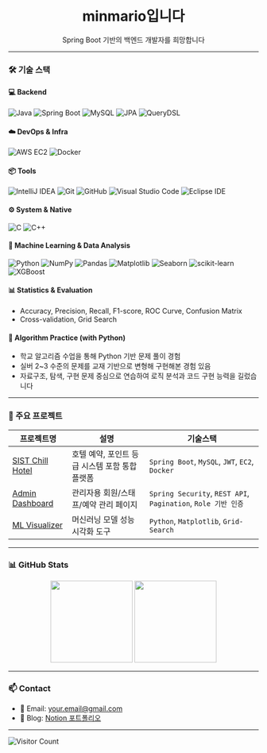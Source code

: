 <h1 align="center">minmario입니다</h1>
<p align="center">
  Spring Boot 기반의 백엔드 개발자를 희망합니다
</p>

---

### 🛠 기술 스택

#### 💻 Backend
![Java](https://img.shields.io/badge/Java-007396?style=flat&logo=java&logoColor=white)
![Spring Boot](https://img.shields.io/badge/Spring_Boot-6DB33F?style=flat&logo=spring-boot&logoColor=white)
![MySQL](https://img.shields.io/badge/MySQL-4479A1?style=flat&logo=mysql&logoColor=white)
![JPA](https://img.shields.io/badge/JPA-%23000000.svg?style=flat&logoColor=white)
![QueryDSL](https://img.shields.io/badge/QueryDSL-000000?style=flat&logo=hibernate)

#### ☁️ DevOps & Infra
![AWS EC2](https://img.shields.io/badge/AWS_EC2-FF9900?style=flat&logo=amazon-aws&logoColor=white)
![Docker](https://img.shields.io/badge/Docker-2496ED?style=flat&logo=docker&logoColor=white)

#### 📦 Tools
![IntelliJ IDEA](https://img.shields.io/badge/IntelliJ_IDEA-000000.svg?style=flat&logo=intellij-idea&logoColor=white)
![Git](https://img.shields.io/badge/Git-F05032?style=flat&logo=git&logoColor=white)
![GitHub](https://img.shields.io/badge/GitHub-181717?style=flat&logo=github)
![Visual Studio Code](https://img.shields.io/badge/VSCode-007ACC?style=flat&logo=visual-studio-code&logoColor=white)
![Eclipse IDE](https://img.shields.io/badge/Eclipse-2C2255?style=flat&logo=eclipse-ide&logoColor=white)

#### ⚙️ System & Native
![C](https://img.shields.io/badge/C-A8B9CC?style=flat&logo=c&logoColor=white)
![C++](https://img.shields.io/badge/C++-00599C?style=flat&logo=c%2B%2B&logoColor=white)

#### 🤖 Machine Learning & Data Analysis
![Python](https://img.shields.io/badge/Python-3776AB?style=flat&logo=python&logoColor=white)
![NumPy](https://img.shields.io/badge/NumPy-013243?style=flat&logo=numpy)
![Pandas](https://img.shields.io/badge/Pandas-150458?style=flat&logo=pandas)
![Matplotlib](https://img.shields.io/badge/Matplotlib-11557C?style=flat&logo=matplotlib)
![Seaborn](https://img.shields.io/badge/Seaborn-3776AB?style=flat)
![scikit-learn](https://img.shields.io/badge/scikit--learn-F7931E?style=flat&logo=scikit-learn&logoColor=white)
![XGBoost](https://img.shields.io/badge/XGBoost-EC6C00?style=flat)

#### 📊 Statistics & Evaluation
- Accuracy, Precision, Recall, F1-score, ROC Curve, Confusion Matrix  
- Cross-validation, Grid Search

#### 🧠 Algorithm Practice (with Python)
- 학교 알고리즘 수업을 통해 Python 기반 문제 풀이 경험
- 실버 2~3 수준의 문제를 교재 기반으로 변형해 구현해본 경험 있음
- 자료구조, 탐색, 구현 문제 중심으로 연습하여 로직 분석과 코드 구현 능력을 길렀습니다
---

### 🚀 주요 프로젝트

| 프로젝트명 | 설명 | 기술스택 |
|------------|------|-----------|
| [SIST Chill Hotel](https://github.com/minmario/SIST-Chill-Hotel) | 호텔 예약, 포인트 등급 시스템 포함 통합 플랫폼 | `Spring Boot`, `MySQL`, `JWT`, `EC2`, `Docker` |
| [Admin Dashboard](https://github.com/minmario/SIST-Chill-Hotel) | 관리자용 회원/스태프/예약 관리 페이지 | `Spring Security`, `REST API`, `Pagination`, `Role 기반 인증` |
| [ML Visualizer](https://github.com/minmario/ml-visualizer) | 머신러닝 모델 성능 시각화 도구 | `Python`, `Matplotlib`, `Grid-Search`|

---

### 📊 GitHub Stats

<p align="center">
  <img src="https://github-readme-stats.vercel.app/api?username=minmario&show_icons=true&theme=tokyonight&cache_seconds=1" height="165"/>
  <img src="https://github-readme-stats.vercel.app/api/top-langs/?username=minmario&layout=compact&theme=tokyonight&hide=typescript, CSS&cache_seconds=1" height="165"/>
</p>

---

### 📫 Contact

- 📧 Email: [your.email@gmail.com](mailto:your.email@gmail.com)
- 📘 Blog: [Notion 포트폴리오](https://your-notion-link)

---

![Visitor Count](https://komarev.com/ghpvc/?username=minmario&style=flat-square&color=blue)
